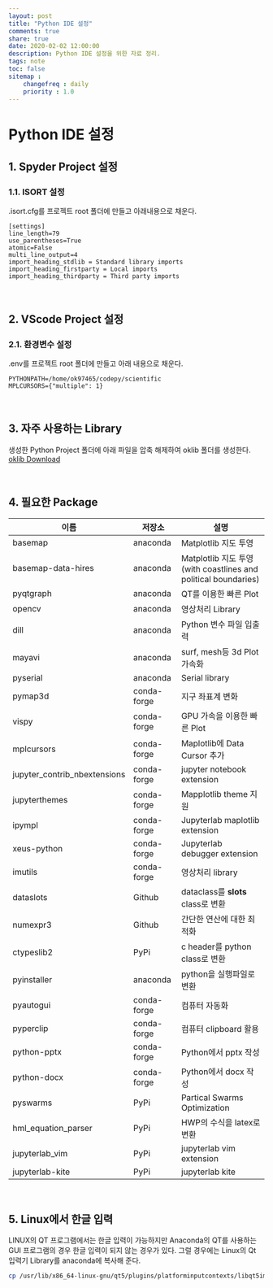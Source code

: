 ```yaml
---
layout: post
title: "Python IDE 설정"
comments: true
share: true
date: 2020-02-02 12:00:00
description: Python IDE 설정을 위한 자료 정리.
tags: note
toc: false
sitemap :
    changefreq : daily
    priority : 1.0
---
```


# Python IDE 설정

## 1. Spyder Project 설정

### 1.1. ISORT 설정

.isort.cfg를 프로젝트 root 폴더에 만들고 아래내용으로 채운다.

```
[settings]
line_length=79
use_parentheses=True
atomic=False
multi_line_output=4
import_heading_stdlib = Standard library imports
import_heading_firstparty = Local imports
import_heading_thirdparty = Third party imports
```

<br>

## 2. VScode Project 설정

### 2.1. 환경변수 설정
.env를 프로젝트 root 폴더에 만들고 아래 내용으로 채운다.

```
PYTHONPATH=/home/ok97465/codepy/scientific
MPLCURSORS={"multiple": 1}
```

<br>

## 3. 자주 사용하는 Library

생성한 Python Project 폴더에 아래 파일을 압축 해제하여 oklib 폴더를 생성한다.  
[oklib Download](/assets/data/oklib.zip)

<br>

## 4. 필요한 Package

| 이름                | 저장소       | 설명                                                           |
|--------------------|-------------|---------------------------------------------------------------|
| basemap            | anaconda    | Matplotlib 지도 투영                                            |
| basemap-data-hires | anaconda    | Matplotlib 지도 투영(with coastlines and political boundaries)  |
| pyqtgraph          | anaconda    | QT를 이용한 빠른 Plot                                            |
| opencv             | anaconda    | 영상처리 Library                                                |
| dill               | anaconda    | Python 변수 파일 입출력                                          |
| mayavi             | anaconda    | surf, mesh등 3d Plot 가속화                                     |
| pyserial           | anaconda    | Serial library                                               |
| pymap3d            | conda-forge | 지구 좌표계 변화                                                 |
| vispy              | conda-forge | GPU 가속을 이용한 빠른 Plot                                       |
| mplcursors         | conda-forge | Maplotlib에 Data Cursor 추가                                    |
| jupyter_contrib_nbextensions | conda-forge | jupyter notebook extension                          |
| jupyterthemes      | conda-forge | Mapplotlib theme 지원                                          |
| ipympl             | conda-forge | Jupyterlab maplotlib extension                                |
| xeus-python        | conda-forge | Jupyterlab debugger extension                                |
| imutils            | conda-forge | 영상처리 library                                                |
| dataslots          | Github      | dataclass를 __slots__ class로 변환                              |
| numexpr3           | Github      | 간단한 연산에 대한 최적화                                         |
| ctypeslib2         | PyPi        | c header를 python class로 변환                                  |
| pyinstaller        | anaconda    | python을 실행파일로 변환                                          |
| pyautogui          | conda-forge | 컴퓨터 자동화                                                    |
| pyperclip          | conda-forge | 컴퓨터 clipboard 활용                                            |
| python-pptx        | conda-forge | Python에서 pptx 작성                                            |
| python-docx        | conda-forge | Python에서 docx 작성                                            |
| pyswarms           | PyPi        | Partical Swarms Optimization                                   |
| hml_equation_parser| PyPi        | HWP의 수식을 latex로 변환                                         |
| jupyterlab_vim     | PyPi        | jupyterlab vim extension                                       |
| jupyterlab-kite    | PyPi        | jupyterlab kite                                                |

<br>

## 5. Linux에서 한글 입력

LINUX의 QT 프로그램에서는 한글 입력이 가능하지만 Anaconda의 QT를 사용하는 GUI 프로그램의 경우 한글 입력이 되지 않는 경우가 있다. 그럴 경우에는 Linux의 Qt 입력기 Library를 anaconda에 복사해 준다.

```sh
cp /usr/lib/x86_64-linux-gnu/qt5/plugins/platforminputcontexts/libqt5im-nimf.so /home/ok97465/anaconda3/plugins/platforminputcontexts
```